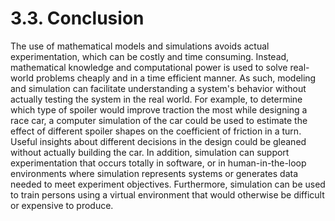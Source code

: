 # 3.3. Conclusion

The use of mathematical models and simulations avoids actual experimentation, which can be costly and time consuming. Instead, mathematical knowledge and computational power is used to solve real-world problems cheaply and in a time efficient manner. As such, modeling and simulation can facilitate understanding a system's behavior without actually testing the system in the real world. For example, to determine which type of spoiler would improve traction the most while designing a race car, a computer simulation of the car could be used to estimate the effect of different spoiler shapes on the coefficient of friction in a turn. Useful insights about different decisions in the design could be gleaned without actually building the car. In addition, simulation can support experimentation that occurs totally in software, or in human-in-the-loop environments where simulation represents systems or generates data needed to meet experiment objectives. Furthermore, simulation can be used to train persons using a virtual environment that would otherwise be difficult or expensive to produce. 
